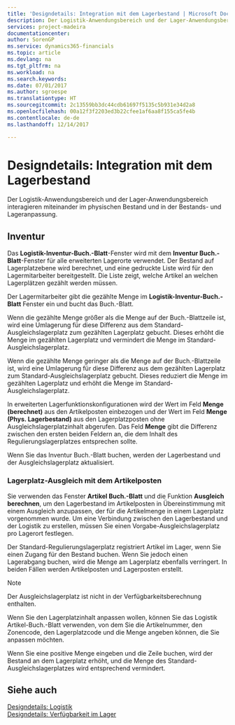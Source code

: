 ```yaml
---
title: 'Designdetails: Integration mit dem Lagerbestand | Microsoft Docs'
description: Der Logistik-Anwendungsbereich und der Lager-Anwendungsbereich interagieren miteinander im physischen Bestand und in der Bestands- und Lageranpassung.
services: project-madeira
documentationcenter: 
author: SorenGP
ms.service: dynamics365-financials
ms.topic: article
ms.devlang: na
ms.tgt_pltfrm: na
ms.workload: na
ms.search.keywords: 
ms.date: 07/01/2017
ms.author: sgroespe
ms.translationtype: HT
ms.sourcegitcommit: 2c13559bb3dc44cdb61697f5135c5b931e34d2a8
ms.openlocfilehash: 00a12f3f2203ed3b22cfee1af6aa8f155ca5fe4b
ms.contentlocale: de-de
ms.lasthandoff: 12/14/2017

---
```

# <a name="design-details-integration-with-inventory"></a>Designdetails: Integration mit dem Lagerbestand
Der Logistik-Anwendungsbereich und der Lager-Anwendungsbereich interagieren miteinander im physischen Bestand und in der Bestands- und Lageranpassung.  
  
## <a name="physical-inventory"></a>Inventur  
 Das **Logistik-Inventur-Buch.-Blatt**-Fenster wird mit dem **Inventur Buch.-Blatt**-Fenster für alle erweiterten Lagerorte verwendet. Der Bestand auf Lagerplatzebene wird berechnet, und eine gedruckte Liste wird für den Lagermitarbeiter bereitgestellt. Die Liste zeigt, welche Artikel an welchen Lagerplätzen gezählt werden müssen.  
  
 Der Lagermitarbeiter gibt die gezählte Menge im **Logistik-Inventur-Buch.-Blatt** Fenster ein und bucht das Buch.-Blatt.  
  
 Wenn die gezählte Menge größer als die Menge auf der Buch.-Blattzeile ist, wird eine Umlagerung für diese Differenz aus dem Standard-Ausgleichslagerplatz zum gezählten Lagerplatz gebucht. Dieses erhöht die Menge im gezählten Lagerplatz und vermindert die Menge im Standard-Ausgleichslagerplatz.  
  
 Wenn die gezählte Menge geringer als die Menge auf der Buch.-Blattzeile ist, wird eine Umlagerung für diese Differenz aus dem gezählten Lagerplatz zum Standard-Ausgleichslagerplatz gebucht. Dieses reduziert die Menge im gezählten Lagerplatz und erhöht die Menge im Standard-Ausgleichslagerplatz.  
  
 In erweiterten Lagerfunktionskonfigurationen wird der Wert im Feld **Menge (berechnet)** aus den Artikelposten einbezogen und der Wert im Feld **Menge (Phys. Lagerbestand)** aus den Lagerplatzposten ohne Ausgleichslagerplatzinhalt abgerufen. Das Feld **Menge** gibt die Differenz zwischen den ersten beiden Feldern an, die dem Inhalt des Regulierungslagerplatzes entsprechen sollte.  
  
 Wenn Sie das Inventur Buch.-Blatt buchen, werden der Lagerbestand und der Ausgleichslagerplatz aktualisiert.  
  
### <a name="warehouse-adjustments-to-the-item-ledger"></a>Lagerplatz-Ausgleich mit dem Artikelposten  
 Sie verwenden das Fenster **Artikel Buch.-Blatt** und die Funktion **Ausgleich berechnen**, um den Lagerbestand im Artikelposten in Übereinstimmung mit einem Ausgleich anzupassen, der für die Artikelmenge in einem Lagerplatz vorgenommen wurde. Um eine Verbindung zwischen den Lagerbestand und der Logistik zu erstellen, müssen Sie einen Vorgabe-Ausgleichslagerplatz pro Lagerort festlegen.  
  
 Der Standard-Regulierungslagerplatz registriert Artikel im Lager, wenn Sie einen Zugang für den Bestand buchen. Wenn Sie jedoch einen Lagerabgang buchen, wird die Menge am Lagerplatz ebenfalls verringert. In beiden Fällen werden Artikelposten und Lagerposten erstellt.  
  
> [!NOTE]  
>  Der Ausgleichslagerplatz ist nicht in der Verfügbarkeitsberechnung enthalten.  
  
 Wenn Sie den Lagerplatzinhalt anpassen wollen, können Sie das Logistik Artikel-Buch.-Blatt verwenden, von dem Sie die Artikelnummer, den Zonencode, den Lagerplatzcode und die Menge angeben können, die Sie anpassen möchten.  
  
 Wenn Sie eine positive Menge eingeben und die Zeile buchen, wird der Bestand an dem Lagerplatz erhöht, und die Menge des Standard-Ausgleichslagerplatzes wird entsprechend vermindert.  
  
## <a name="see-also"></a>Siehe auch  
 [Designdetails: Logistik](design-details-warehouse-management.md)   
 [Designdetails: Verfügbarkeit im Lager](design-details-availability-in-the-warehouse.md)
